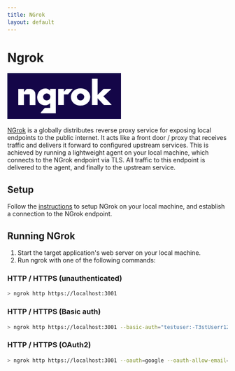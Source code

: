 ```yaml
---
title: NGrok
layout: default
---
```


# Ngrok
![Ngrok logo](../assets/images/ngrok-logo.png)

[NGrok](https://ngrok.com/docs/what-is-ngrok/) is a globally distributes reverse proxy service for exposing local endpoints to the public internet.
It acts like a front door / proxy that receives traffic and delivers it forward to configured upstream services. This is achieved by running a
lightweight agent on your local machine, which connects to the NGrok endpoint via TLS. All traffic to this endpoint is delivered to the agent,
and finally to the upstream service.

## Setup

Follow the [instructions](https://dashboard.ngrok.com/get-started/setup/windows) to setup NGrok on your local machine,
and establish a connection to the NGrok endpoint.

## Running NGrok

1. Start the target application's web server on your local machine.
2. Run ngrok with one of the following commands:

### HTTP / HTTPS (unauthenticated)

```sh
> ngrok http https://localhost:3001
```

### HTTP / HTTPS (Basic auth)

```sh
> ngrok http https://localhost:3001 --basic-auth="testuser:-T3stUserr1234#"
```


### HTTP / HTTPS (OAuth2)

```sh
> ngrok http https://localhost:3001 --oauth=google --oauth-allow-email=<allowed-email-address>
```
